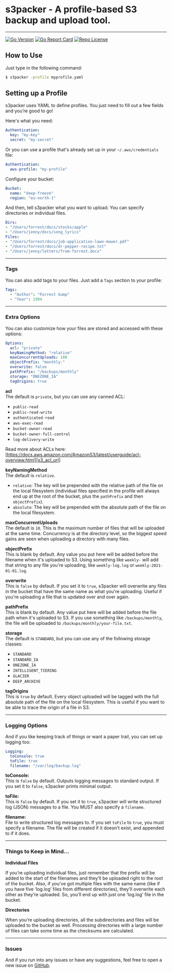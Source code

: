# s3packer - A profile-based S3 backup and upload tool.

---
    
[![Go Version][go_version_img]][go_version_url]
[![Go Report Card][go_report_img]][go_report_url]
[![Repo License][repo_license_img]][repo_license_url]

## How to Use

Just type in the following command:

```bash
$ s3packer -profile myprofile.yaml
```

## Setting up a Profile

s3packer uses YAML to define profiles. You just need to fill out a few fields and you’re good to go!

Here's what you need:

```yaml
Authentication:
  key: "my-key"
  secret: "my-secret"
```

Or you can use a profile that's already set up in your `~/.aws/credentials` file:

```yaml
Authentication:
  aws-profile: "my-profile"
```

Configure your bucket:

```yaml
Bucket:
  name: "deep-freeze"
  region: "eu-north-1"
```

And then, tell s3packer what you want to upload. You can specify directories or individual files. 

```yaml
Dirs:
- "/Users/forrest/docs/stocks/apple"
- "/Users/jenny/docs/song_lyrics"
Files:
- "/Users/forrest/docs/job-application-lawn-mower.pdf"
- "/Users/forrest/docs/dr-pepper-recipe.txt"
- "/Users/jenny/letters/from-forrest.docx"
```

--- 

### Tags

You can also add tags to your files. Just add a `Tags` section to your profile:

```yaml
Tags:
  - "Author": "Forrest Gump"
  - "Year": 1994
```
---

### Extra Options

You can also customize how your files are stored and accessed with these options:

```yaml
Options:
  acl: "private"
  keyNamingMethod: "relative"
  maxConcurrentUploads: 100
  objectPrefix: "monthly-"
  overwrite: false
  pathPrefix: "/backups/monthly"
  storage: "ONEZONE_IA"
  tagOrigins: true
```

**acl** <br/>
The default is `private`, but you can use any canned ACL: 
- `public-read`
- `public-read-write`
- `authenticated-read`
- `aws-exec-read`
- `bucket-owner-read`
- `bucket-owner-full-control`
- `log-delivery-write`

Read more about ACLs here: [https://docs.aws.amazon.com/AmazonS3/latest/userguide/acl-overview.html][s3_acl_url]

**keyNamingMethod** <br/>
The default is `relative`.
- `relative`: The key will be prepended with the relative path of the file on the local filesystem (individual files specified in the profile will always end up at the root of the bucket, plus the `pathPrefix` and then `objectPrefix`).
- `absolute`: The key will be prepended with the absolute path of the file on the local filesystem.

**maxConcurrentUploads** <br/>
The default is `10`. This is the maximum number of files that will be uploaded at the same time. Concurrency is at the
directory level, so the biggest speed gains are seen when uploading a directory with many files.

**objectPrefix** <br/>
This is blank by default. Any value you put here will be added before the filename when it's uploaded to S3.
Using something like `weekly-` will add that string to any file you're uploading, like `weekly-log.log` or `weekly-2021-01-01.log`.

**overwrite**  <br/>
This is `false` by default. If you set it to `true`, s3packer will overwrite any files in the bucket that
have the same name as what you're uploading. Useful if you're uploading a file that is updated over and over again.

**pathPrefix** <br/>
This is blank by default. Any value put here will be added before the file path when it's uploaded to S3.
If you use something like `/backups/monthly`, the file will be uploaded to `/backups/monthly/your-file.txt`.

**storage** <br/>
The default is `STANDARD`, but you can use any of the following storage classes:
- `STANDARD`
- `STANDARD_IA`
- `ONEZONE_IA`
- `INTELLIGENT_TIERING`
- `GLACIER`
- `DEEP_ARCHIVE`

**tagOrigins** <br/>
This is `true` by default. Every object uploaded will be tagged with the full absolute path of the file on the
local filesystem. This is useful if you want to be able to trace the origin of a file in S3.

---

### Logging Options

And if you like keeping track of things or want a paper trail, you can set up logging too:

```yaml
Logging:
  toConsole: true
  toFile: true
  filename: "/var/log/backup.log"
 ```

**toConsole:**<br/>
This is `false` by default. Outputs logging messages to standard output. If you set it to `false`, s3packer
prints minimal output.

**toFile:**<br/>
This is `false` by default. If you set it to `true`, s3packer will write structured log (JSON) messages to 
a file. You MUST also specify a `filename`.

**filename:** <br/>
File to write structured log messages to. If you set `toFile` to `true`, you must specify a filename. 
The file will be created if it doesn't exist, and appended to if it does.

---

### Things to Keep in Mind...

**Individual Files**

If you’re uploading individual files, just remember that the prefix will be added to the start of the filenames and they’ll be uploaded right to the root of the bucket.
Also, if you’ve got multiple files with the same name (like if you have five ‘log.log’ files from different directories), they’ll overwrite each other as they’re uploaded. So, you’ll end up with just one ‘log.log’ file in the bucket.

**Directories**

When you’re uploading directories, all the subdirectories and files will be uploaded to the bucket as well. Processing
directories with a large number of files can take some time as the checksums are calculated. 

---

### Issues

And if you run into any issues or have any suggestions, feel free to open a new issue on [GitHub][issue_repo_url].


<!-- Links -->
[issue_repo_url]: https://github.com/orme292/s3packer/issues/new/choose
[go_version_url]: https://golang.org/doc/go1.21
[go_report_url]: https://goreportcard.com/report/github.com/orme292/s3packer
[repo_license_url]: https://github.com/orme292/s3packer/blob/master/LICENSE
[s3_acl_url]: https://docs.aws.amazon.com/AmazonS3/latest/userguide/acl-overview.html#canned-acl

[go_version_img]: https://img.shields.io/badge/Go-1.21+-00ADD8?style=for-the-badge&logo=go
[go_report_img]: https://img.shields.io/badge/Go_report-A+-success?style=for-the-badge&logo=none
[repo_license_img]: https://img.shields.io/badge/license-MIT-orange?style=for-the-badge&logo=none
